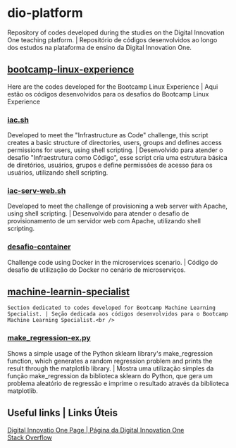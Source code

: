 # dio-platform
Repository of codes developed during the studies on the Digital Innovation One teaching platform. | Repositório de códigos desenvolvidos ao longo dos estudos na plataforma de ensino da Digital Innovation One.

## [bootcamp-linux-experience](https://github.com/ThiagoFontanari/dio-platform/tree/main/bootcamp-linux-experience)
  Here are the codes developed for the Bootcamp Linux Experience | Aqui estão os códigos desenvolvidos para os desafios do Bootcamp Linux Experience<br />
  
  ### [iac.sh](https://github.com/ThiagoFontanari/dio-platform/blob/main/bootcamp-linux-experience/iac.sh)
  Developed to meet the "Infrastructure as Code" challenge, this script creates a basic structure of directories, users, groups and defines access permissions for users, using shell scripting. | Desenvolvido para atender o desafio "Infraestrutura como Código", esse script cria uma estrutura básica de diretórios, usuários, grupos e define permissões de acesso ṕara os usuários, utilizando shell scripting.<br />

  ### [iac-serv-web.sh](https://github.com/ThiagoFontanari/dio-platform/blob/main/bootcamp-linux-experience/iac-serv-web.sh)
  Developed to meet the challenge of provisioning a web server with Apache, using shell scripting. | Desenvolvido para atender o desafio de provisionamento de um servidor web com Apache, utilizando shell scripting.<br />

  ### [desafio-container](https://github.com/ThiagoFontanari/dio-platform/blob/main/bootcamp-linux-experience/desafio-container)
  Challenge code using Docker in the microservices scenario. | Código do desafio de utilização do Docker no cenário de microserviços.<br />

## [machine-learnin-specialist](https://github.com/ThiagoFontanari/dio-platform/tree/main/machine-learning-specialist)
    Section dedicated to codes developed for Bootcamp Machine Learning Specialist. | Seção dedicada aos códigos desenvolvidos para o Bootcamp Machine Learning Specialist.<br />

  ### [make_regression-ex.py]()
  Shows a simple usage of the Python sklearn library's make_regression function, which generates a random regression problem and prints the result through the matplotlib library. | Mostra uma utilização simples da função make_regression da biblioteca sklearn do Python, que gera um problema aleatório de regressão e imprime o resultado através da biblioteca matplotlib.<br />

## Useful links | Links Úteis
[Digital Innovatio One Page | Página da Digital Innovation One](https://www.dio.me/en)<br />
[Stack Overflow](https://stackoverflow.com/)
